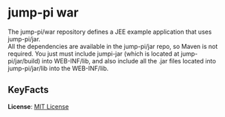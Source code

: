 # jump-pi war

The jump-pi/war repository defines a JEE example application that uses jump-pi/jar.  
All the dependencies are available in the jump-pi/jar repo, so Maven is not required. You just must include jumpi-jar (which is located at jump-pi/jar/build) into WEB-INF/lib, and also include all the .jar files located into jump-pi/jar/lib into the WEB-INF/lib.  
  
## KeyFacts  
__License__: [MIT License](https://tldrlegal.com/license/mit-license)


